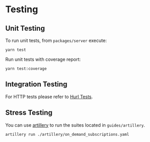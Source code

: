 # Testing

## Unit Testing

To run unit tests, from `packages/server` execute:

```shell
yarn test
```

Run unit tests with coverage report:

```shell
yarn test:coverage
```

## Integration Testing

For HTTP tests please refer to [Hurl Tests](https://github.com/sodazone/ocelloids-services/tree/main/packages/server/guides/hurl/tests).

## Stress Testing

You can use [artillery](https://www.artillery.io/) to run the suites located in `guides/artillery`.

```shell
artillery run ./artillery/on_demand_subscriptions.yaml
```

